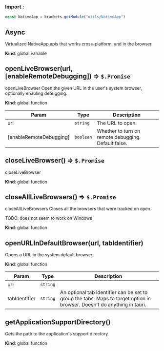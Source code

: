 ### Import :
```js
const NativeApp = brackets.getModule("utils/NativeApp")
```

<a name="Async"></a>

## Async
Virtualized NativeApp apis that works cross-platform, and in the browser.

**Kind**: global variable  
<a name="openLiveBrowser"></a>

## openLiveBrowser(url, [enableRemoteDebugging]) ⇒ <code>$.Promise</code>
openLiveBrowser
Open the given URL in the user's system browser, optionally enabling debugging.

**Kind**: global function  

| Param | Type | Description |
| --- | --- | --- |
| url | <code>string</code> | The URL to open. |
| [enableRemoteDebugging] | <code>boolean</code> | Whether to turn on remote debugging. Default false. |

<a name="closeLiveBrowser"></a>

## closeLiveBrowser() ⇒ <code>$.Promise</code>
closeLiveBrowser

**Kind**: global function  
<a name="closeAllLiveBrowsers"></a>

## closeAllLiveBrowsers() ⇒ <code>$.Promise</code>
closeAllLiveBrowsers
Closes all the browsers that were tracked on open

TODO: does not seem to work on Windows

**Kind**: global function  
<a name="openURLInDefaultBrowser"></a>

## openURLInDefaultBrowser(url, tabIdentifier)
Opens a URL in the system default browser.

**Kind**: global function  

| Param | Type | Description |
| --- | --- | --- |
| url | <code>string</code> |  |
| tabIdentifier | <code>string</code> | An optional tab identifier can be set to group the tabs. Maps to target option              in browser. Doesn't do anything in tauri. |

<a name="getApplicationSupportDirectory"></a>

## getApplicationSupportDirectory()
Gets the path to the application's support directory

**Kind**: global function  
